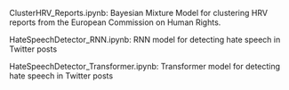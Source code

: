 ClusterHRV_Reports.ipynb: Bayesian Mixture Model for clustering HRV reports from the European Commission on Human Rights.

HateSpeechDetector_RNN.ipynb: RNN model for detecting hate speech in Twitter posts

HateSpeechDetector_Transformer.ipynb: Transformer model for detecting hate speech in Twitter posts

